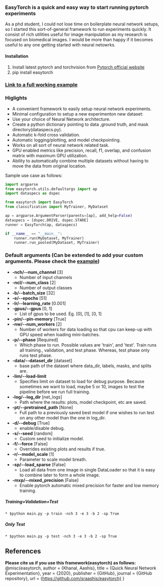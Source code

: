 ### EasyTorch is a quick and easy way to start running pytorch experiments
As a phd student, I could not lose time on boilerplate neural network setups, so I started this sort-of-general framework to run experiments quickly. 
It consist of rich utilities useful for image manipulation as my research is focused on biomedical images. I would be more than happy if it becomes useful to any one getting started with neural netowrks.

#### Installation
1. Install latest pytorch and torchvision from [Pytorch official website](https://pytorch.org/)
2. pip install easytorch

### [Link to a full working example](https://github.com/sraashis/easytorchexample)

### Higlights
* A convenient framework to easily setup neural network experiments.
* Minimal configuration to setup a new experimenton new dataset:
* Use your choice of Neural Network architecture.
* Create a python dictionary pointing to data ,ground truth, and mask directory(dataspecs.py).
* Automatic k-fold cross validation.
* Automatic logging/plotting, and model checkpointing.
* Works on all sort of neural network related task.
* GPU enabled metrics like precision, recall, f1, overlap, and confusion matrix with maximum GPU utilization.
* Ability to automatically combine multiple datasets without having to move the data from original location.

Sample use case as follows:
```python
import argparse
from easytorch.utils.defaultargs import ap
import dataspecs as dspec

from easytorch import EasyTorch
from classification import MyTrainer, MyDataset

ap = argparse.ArgumentParser(parents=[ap], add_help=False)
dataspecs = [dspec.DRIVE, dspec.STARE]
runner = EasyTorch(ap, dataspecs)

if __name__ == "__main__":
    runner.run(MyDataset, MyTrainer)
    runner.run_pooled(MyDataset, MyTrainer)

```

### Default arguments (Can be extended to add your custom arguments. Please check the [example](https://github.com/sraashis/easytorchexample))
* **-nch/--num_channel** [3]
    * Number of input channels
* **-ncl/--num_class** [2]
    * Number of output classes
* **-b/--batch_size** [32]
* **-e/--epochs** [51]
* **-lr/--learning_rate** [0.001]
* -**gpus/--gpus** [0, 1]
    * List of gpus to be used. Eg. [0], [1], [0, 1]
* **-pin/--pin-memory** [True]
* **-nw/--num_workers** [2]
    * Number of workers for data loading so that cpu can keep-up with GPU speed when loading mini-batches.
* **-p/--phase** [Required]
    * Which phase to run. Possible values are 'train', and 'test'. Train runs all training., validation, and test phase. Whereas, test phase only runs test phase.
* **-data/--dataset_dir** [dataset]
    * base path of the dataset where data_dir, labels, masks, and splits are.
* **-lim/--load-limit**
    * Specifies limit on dataset to load for debug purpose. Because sometimes we want to load, maybe 5 or 10, images to test the pipeline before we run full training.
* **-log/--log_dir** [net_logs]
    * Path where the results: plots, model checkpoint, etc are saved.
* **-pt/--pretrained_path** [None]
    * Full path to a previously saved best model if one wishes to run test on any other model than the one in log_dir.
* **-d/--debug** [True]
    * enable/disable debug.
* **-s/--seed** [random]
    * Custom seed to initialize model.
* **-f/--force** [False]
    * Overrides existing plots and results if true.
* **-r/--model_scale** [1]
    * Parameter to scale model breath.
* **-sp/--load_sparse** [False]
    * Load all data from one image in single DataLoader so that it is easy to combine later to form a whole image.
* **-mxp/--mixed_precision** [False]
    * Enable pytorch automatic mixed precision for faster and low memory training.
    
    
##### **Training+Validation+Test**
    * $python main.py -p train -nch 3 -e 3 -b 2 -sp True
##### **Only Test**
    * $python main.py -p test -nch 3 -e 3 -b 2 -sp True

## References
**Please cite us if you use this framework(easytorch) as follows:**
@misc{easytorch,
  author = {Khanal, Aashis},
  title = {Quick Neural Network Experimentation},
  year = {2020},
  publisher = {GitHub},
  journal = {GitHub repository},
  url = {https://github.com/sraashis/easytorch}
}
    
